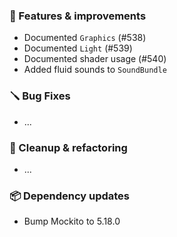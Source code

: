 ### 🚀 Features & improvements

- Documented `Graphics` (#538)
- Documented `Light` (#539)
- Documented shader usage (#540)
- Added fluid sounds to `SoundBundle`

### 🪛 Bug Fixes

- ...

### 🧽 Cleanup & refactoring

- ...

### 📦 Dependency updates

- Bump Mockito to 5.18.0